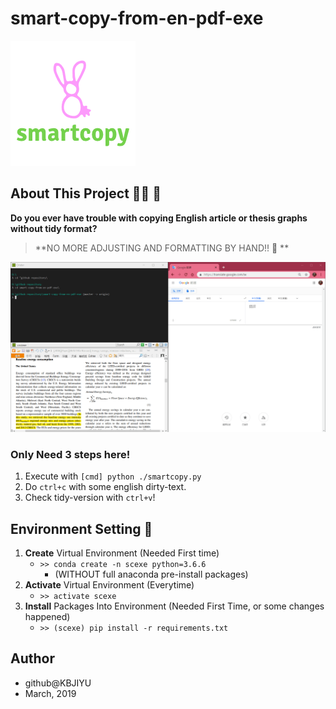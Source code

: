 # smart-copy-from-en-pdf-exe

![smartcopy-logo](/smartcopy.png)

## About This Project 🚀👑 🎈

**Do you ever have trouble with copying English article or thesis graphs without tidy format?** 
> **NO MORE ADJUSTING AND FORMATTING BY HAND!! 📢 **

![intro](/intro.gif)

### Only Need 3 steps here!

1. Execute with ``[cmd] python ./smartcopy.py``
2. Do ``ctrl+c`` with some english dirty-text.
3. Check tidy-version with ``ctrl+v``!

## Environment Setting 🚩

1. **Create** Virtual Environment (Needed First time)
    - `>> conda create -n scexe python=3.6.6`
      - (WITHOUT full anaconda pre-install packages)
2. **Activate** Virtual Environment (Everytime)
    - `>> activate scexe`
3. **Install** Packages Into Environment (Needed First Time, or some changes happened)
    - `>> (scexe) pip install -r requirements.txt`

## Author

- github@KBJIYU 
- March, 2019
